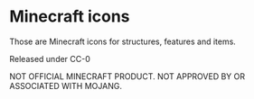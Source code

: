 # Minecraft icons

Those are Minecraft icons for structures, features and items.

Released under CC-0

NOT OFFICIAL MINECRAFT PRODUCT. NOT APPROVED BY OR ASSOCIATED WITH MOJANG.